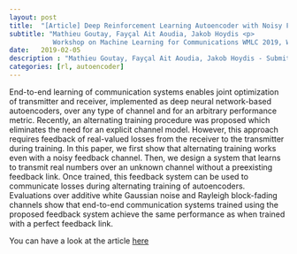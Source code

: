 ```yaml
---
layout: post
title:  "[Article] Deep Reinforcement Learning Autoencoder with Noisy Feedback."
subtitle: "Mathieu Goutay, Fayçal Ait Aoudia, Jakob Hoydis <p>
           Workshop on Machine Learning for Communications WMLC 2019, WiOpt 2019, Avignon, France"
date:   2019-02-05
description : "Mathieu Goutay, Fayçal Ait Aoudia, Jakob Hoydis - Submitted at the Workshop on Machine Learning for Communications WMLC 2019, WiOpt 2019, Avignon, France"
categories: [rl, autoencoder]
---
```


End-to-end learning of communication systems enables joint optimization of transmitter and receiver, implemented as deep neural network-based autoencoders, over any type of channel and for an arbitrary performance metric. Recently, an alternating training procedure was proposed which eliminates the need for an explicit channel model. However, this approach requires feedback of real-valued losses from the receiver to the transmitter during training. In this paper, we first show that alternating training works even with a noisy feedback channel. Then, we design a system that learns to transmit real numbers over an unknown channel without a preexisting feedback link. Once trained, this feedback system can be used to communicate losses during alternating training of autoencoders. Evaluations over additive white Gaussian noise and Rayleigh block-fading channels show that end-to-end communication systems trained using the proposed feedback system achieve the same performance as when trained with a perfect feedback link.

You can have a look at the article [here](https://arxiv.org/abs/1810.05419)
